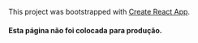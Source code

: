This project was bootstrapped with [Create React App](https://github.com/facebook/create-react-app).

#### Esta página não foi colocada para produção.
